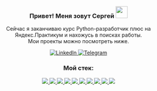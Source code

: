 <h3 align="center">Привет! Меня зовут Сергей
<img src="https://github.com/blackcater/blackcater/raw/main/images/Hi.gif" height="32"/></h3>
<p align="center">Сейчас я заканчиваю курс Python-разработчик плюс на Яндекс.Практикум и нахожусь в поисках работы.
<br>Мои проекты можно посмотреть ниже.</p>
<div align="center">
	<a href="https://www.linkedin.com/in/hastred/">
		<img src="https://img.shields.io/badge/LinkedIn-043A6B?style=for-the-badge&logo=linkedin&logoColor=white" alt="LinkedIn"/>
	</a>
	<a href="https://t.me/hastred">
		<img src="https://img.shields.io/badge/Telegram-043A6B?style=for-the-badge&logo=telegram&logoColor=white" alt="Telegram"/>
	</a>
</div>
<h3 align="center">Мой стек:
</h3>
<div align="center">
	<a href ="https://www.python.org/">
			<img src="https://img.shields.io/badge/-Python-043A6B?style=flat-square&logo=Python&logoColor=ffffff&color=AF3B6E">
	</a>
	<a href ="https://www.djangoproject.com/">
			<img src="https://img.shields.io/badge/-Django-043A6B?style=flat-square&logo=Django&logoColor=ffffff&color=AF3B6E">
	</a>
	<a href ="https://fastapi.tiangolo.com/">
			<img src="https://img.shields.io/badge/-FastAPI-464646?style=flat-square&logo=FastAPI&logoColor=ffffff&color=AF3B6E">
	</a>
	<a href ="https://flask.palletsprojects.com/en/latest/">
			<img src="https://img.shields.io/badge/-Flask-043A6B?style=flat-square&logo=Flask&logoColor=ffffff&color=AF3B6E">
	</a>
	<a href ="https://www.postgresql.org/">
			<img src="https://img.shields.io/badge/-PostgreSQL-043A6B?style=flat-square&logo=PostgreSQL&logoColor=ffffff&color=AF3B6E">
	</a>
	<a href ="https://www.docker.com/">
			<img src="https://img.shields.io/badge/-Docker-043A6B?style=flat-square&logo=Docker&logoColor=ffffff&color=AF3B6E">
	</a>
	<a href ="https://www.postman.com/">
			<img src="https://img.shields.io/badge/-Postman-043A6B?style=flat-square&logo=Postman&logoColor=ffffff&color=AF3B6E">
	</a>
	<a href ="https://nginx.org/">
			<img src="https://img.shields.io/badge/-Nginx-043A6B?style=flat-square&logo=Nginx&logoColor=ffffff&color=AF3B6E">
	</a>
	<a href ="https://git-scm.com/">
			<img src="https://img.shields.io/badge/-Git-043A6B?style=flat-square&logo=Git&logoColor=ffffff&color=AF3B6E">
	</a>
	<a>
			<img src="https://img.shields.io/badge/-HTML5-043A6B?style=flat-square&logo=HTML5&logoColor=ffffff&color=AF3B6E">
	</a>
</div>


